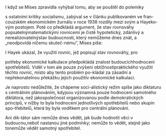 
I když se Mises zpravidla vyhýbal tomu, aby se pouštěl do polemiky

s ostatními kritiky socialismu, zabýval se v článku publikovaném ve fran-couzském ekonomickém žurnálu v roce 1938 rozdíly mezi svým a Hayeko-vým postojem. Poté co předkládá argument, že stav rovnováhy popsatelnýmatematickými rovnicemi je čistě hypotetický, zdánlivý a nerealizovatelnýstav budoucnosti, který nemůžeme dnes znát, a „neodpovídá ničemu skuteč-nému“, Mises píše:

I Hayek ukázal, že využití rovnic, jež popisují stav rovnováhy, pro

potřeby ekonomické kalkulace předpokládá znalost budoucíchhodnocení spotřebitelů. Viděl v tom ale pouze zvýšení obtížnostipraktického využití těchto rovnic, místo aby tento problém po-kládal za zásadní a nepřekonatelnou překážku jejich použitív ekonomické kalkulaci.

Je naprosto nedůležité, že chápeme soci-alistický režim spíše jako diktaturu s centrálním plánováním, kdyjsou významná pouze hodnocení samotného diktátora, než jakospolečnost organizovanou podle demokratických principů, v nížby to byla hodnocení jednotlivých spotřebitelů nebo skupin spo-třebitelů, která by byla vodítkem pro centrální plánování.

Ani dik-tátor sám nemůže dnes vědět, jak bude hodnotit věci v budoucnu,neboť nastanou jiné podmínky; nemůže to vědět, stejně jako tonemůže vědět samotný spotřebitel.
